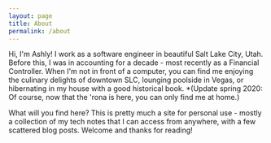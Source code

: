```yaml
---
layout: page
title: About
permalink: /about
---
```


Hi, I'm Ashly!
I work as a software engineer in beautiful Salt Lake City, Utah. Before this, I was in accounting for a decade - most recently as a Financial Controller. When I'm not in front of a computer, you can find me enjoying the culinary delights of downtown SLC, lounging poolside in Vegas, or hibernating in my house with a good historical book. 
*(Update spring 2020: Of course, now that the 'rona is here, you can only find me at home.)

What will you find here? This is pretty much a site for personal use - mostly a collection of my tech notes that I can access from anywhere, with a few scattered blog posts. Welcome and thanks for reading!
